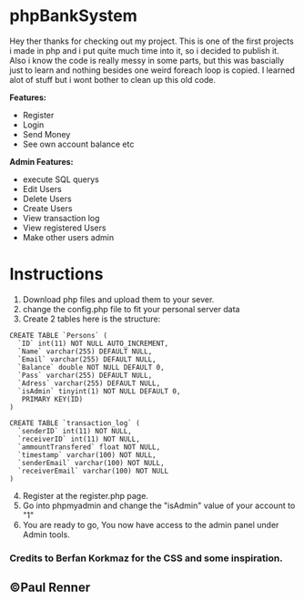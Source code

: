 # phpBankSystem
 
Hey ther thanks for checking out my project. This is one of the first projects i made in php and i put quite much time into it, so i decided to publish it. Also i know the code is really messy in some parts, but this was bascially just to learn and nothing besides one weird foreach loop is copied. I learned alot of stuff but i wont bother to clean up this old code.

**Features:**
- Register
- Login
- Send Money
- See own account balance etc

**Admin Features:**
- execute SQL querys
- Edit Users
- Delete Users
- Create Users
- View transaction log
- View registered Users
- Make other users admin

# Instructions

1. Download php files and upload them to your sever.
2. change the config.php file to fit your personal server data
3. Create 2 tables here is the structure:
```
CREATE TABLE `Persons` (
  `ID` int(11) NOT NULL AUTO_INCREMENT,
  `Name` varchar(255) DEFAULT NULL,
  `Email` varchar(255) DEFAULT NULL,
  `Balance` double NOT NULL DEFAULT 0,
  `Pass` varchar(255) DEFAULT NULL,
  `Adress` varchar(255) DEFAULT NULL,
  `isAdmin` tinyint(1) NOT NULL DEFAULT 0,
   PRIMARY KEY(ID)
) 
```
```
CREATE TABLE `transaction_log` (
  `senderID` int(11) NOT NULL,
  `receiverID` int(11) NOT NULL,
  `ammountTransfered` float NOT NULL,
  `timestamp` varchar(100) NOT NULL,
  `senderEmail` varchar(100) NOT NULL,
  `receiverEmail` varchar(100) NOT NULL
)
```

4. Register at the register.php page.
5. Go into phpmyadmin and change the "isAdmin" value of your account to "1"
6. You are ready to go, You now have access to the admin panel under Admin tools.


### Credits to Berfan Korkmaz for the CSS and some inspiration.

## ©Paul Renner
